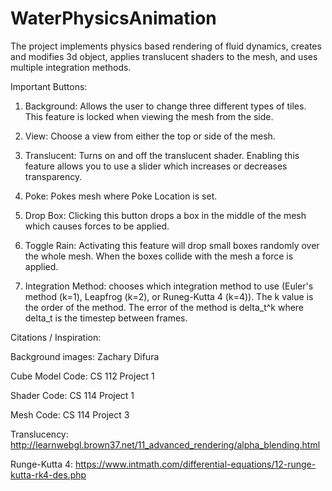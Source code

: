 # WaterPhysicsAnimation
The project implements physics based rendering of fluid dynamics, creates and modifies 3d object, applies translucent shaders to the
mesh, and uses multiple integration methods.

Important Buttons:

1. Background: Allows the user to change three different types of tiles. This feature
is locked when viewing the mesh from the side.

2. View: Choose a view from either the top or side of the mesh.

3. Translucent: Turns on and off the translucent shader. Enabling this feature allows
you to use a slider which increases or decreases transparency.

4. Poke: Pokes mesh where Poke Location is set.

5. Drop Box: Clicking this button drops a box in the middle of the mesh which
causes forces to be applied.

6. Toggle Rain: Activating this feature will drop small boxes randomly over the
whole mesh. When the boxes collide with the mesh a force is applied.

7. Integration Method: chooses which integration method to use (Euler's method (k=1), Leapfrog (k=2), or Runeg-Kutta 4 (k=4)). The k value is the order of the method. The error of the method is delta_t^k where delta_t is the timestep between frames.


Citations / Inspiration:

Background images: Zachary Difura

Cube Model Code: CS 112 Project 1

Shader Code: CS 114 Project 1

Mesh Code: CS 114 Project 3

Translucency: http://learnwebgl.brown37.net/11_advanced_rendering/alpha_blending.html

Runge-Kutta 4: https://www.intmath.com/differential-equations/12-runge-kutta-rk4-des.php

